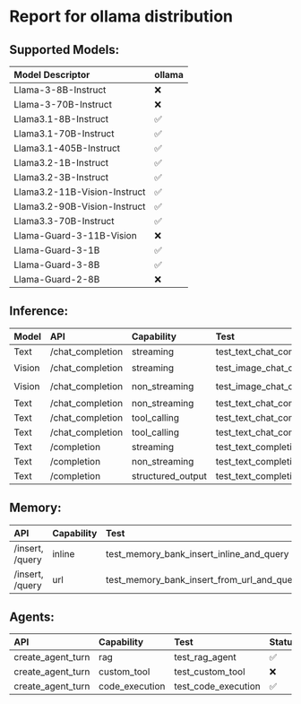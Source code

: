 # Report for ollama distribution

## Supported Models:
| Model Descriptor | ollama |
|:---|:---|
| Llama-3-8B-Instruct | ❌ |
| Llama-3-70B-Instruct | ❌ |
| Llama3.1-8B-Instruct | ✅ |
| Llama3.1-70B-Instruct | ✅ |
| Llama3.1-405B-Instruct | ✅ |
| Llama3.2-1B-Instruct | ✅ |
| Llama3.2-3B-Instruct | ✅ |
| Llama3.2-11B-Vision-Instruct | ✅ |
| Llama3.2-90B-Vision-Instruct | ✅ |
| Llama3.3-70B-Instruct | ✅ |
| Llama-Guard-3-11B-Vision | ❌ |
| Llama-Guard-3-1B | ✅ |
| Llama-Guard-3-8B | ✅ |
| Llama-Guard-2-8B | ❌ |

## Inference:
| Model | API | Capability | Test | Status |
|:----- |:-----|:-----|:-----|:-----|
| Text | /chat_completion | streaming | test_text_chat_completion_streaming | ✅ |
| Vision | /chat_completion | streaming | test_image_chat_completion_streaming | ⏭️ |
| Vision | /chat_completion | non_streaming | test_image_chat_completion_non_streaming | ⏭️ |
| Text | /chat_completion | non_streaming | test_text_chat_completion_non_streaming | ✅ |
| Text | /chat_completion | tool_calling | test_text_chat_completion_with_tool_calling_and_streaming | ✅ |
| Text | /chat_completion | tool_calling | test_text_chat_completion_with_tool_calling_and_non_streaming | ✅ |
| Text | /completion | streaming | test_text_completion_streaming | ✅ |
| Text | /completion | non_streaming | test_text_completion_non_streaming | ✅ |
| Text | /completion | structured_output | test_text_completion_structured_output | ✅ |

## Memory:
| API | Capability | Test | Status |
|:-----|:-----|:-----|:-----|
| /insert, /query | inline | test_memory_bank_insert_inline_and_query | ✅ |
| /insert, /query | url | test_memory_bank_insert_from_url_and_query | ✅ |

## Agents:
| API | Capability | Test | Status |
|:-----|:-----|:-----|:-----|
| create_agent_turn | rag | test_rag_agent | ✅ |
| create_agent_turn | custom_tool | test_custom_tool | ❌ |
| create_agent_turn | code_execution | test_code_execution | ✅ |
